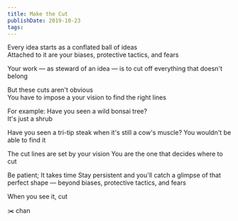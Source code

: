 ```yaml
---
title: Make the Cut
publishDate: 2019-10-23
tags:
---
```


Every idea starts as a conflated ball of ideas  
Attached to it are your biases, protective tactics, and fears

Your work — as steward of an idea — is to cut off everything that doesn't belong

But these cuts aren't obvious  
You have to impose a your vision to find the right lines

For example:
Have you seen a wild bonsai tree?  
It's just a shrub

Have you seen a tri-tip steak when it's still a cow's muscle?
You wouldn't be able to find it

The cut lines are set by your vision
You are the one that decides where to cut

Be patient; It takes time
Stay persistent and you'll catch a glimpse of that perfect shape — beyond biases, protective tactics, and fears

When you see it, cut

✂️ chan
